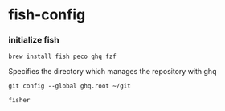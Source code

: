 # fish-config

### initialize fish

```fish
brew install fish peco ghq fzf
```

Specifies the directory which manages the repository with ghq

```fish
git config --global ghq.root ~/git
```

```fish
fisher
```
